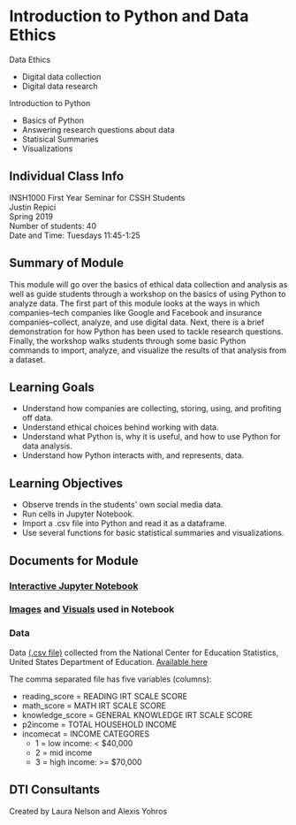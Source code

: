 # Introduction to Python and Data Ethics

Data Ethics
- Digital data collection
- Digital data research

Introduction to Python
- Basics of Python
- Answering research questions about data 
- Statisical Summaries
- Visualizations

## Individual Class Info
INSH1000 First Year Seminar for CSSH Students
<br>
Justin Repici
<br>
Spring 2019
<br>
Number of students: 40
<br>
Date and Time: Tuesdays 11:45-1:25
<br>

## Summary of Module
This module will go over the basics of ethical data collection and analysis as well as guide students through a workshop on the basics of using Python to analyze data. The first part of this module looks at the ways in which companies–tech companies like Google and Facebook and insurance companies–collect, analyze, and use digital data. Next, there is a brief demonstration for how Python has been used to tackle research questions. Finally, the workshop walks students through some basic Python commands to import, analyze, and visualize the results of that analysis from a dataset. 

## Learning Goals
- Understand how companies are collecting, storing, using, and profiting off data.
- Understand ethical choices behind working with data. 
- Understand what Python is, why it is useful, and how to use Python for data analysis.
- Understand how Python interacts with, and represents, data.

## Learning Objectives
- Observe trends in the students' own social media data.
- Run cells in Jupyter Notebook.
- Import a .csv file into Python and read it as a dataframe.
- Use several functions for basic statistical summaries and visualizations.

## Documents for Module

### [Interactive Jupyter Notebook](https://github.com/NULabNortheastern/digitalassignmentshowcase/blob/master/intro_python/first_year_seminar-spring2019-repici/intro_to_python.ipynb)

### [Images](https://github.com/NULabNortheastern/digitalassignmentshowcase/tree/master/intro_python/first_year_seminar-spring2019-repici/images) and [Visuals](https://github.com/NULabNortheastern/digitalassignmentshowcase/tree/master/intro_python/first_year_seminar-spring2019-repici/visuals) used in Notebook

### Data
Data [(.csv file)](https://github.com/NULabNortheastern/digitalassignmentshowcase/blob/master/intro_python/first_year_seminar-spring2019-repici/education_dataset.csv) collected from the National Center for Education Statistics, United States Department of Education. [Available here](http://nces.ed.gov/ecls/kindergarten.asp)

The comma separated file has five variables (columns):

- reading_score = READING IRT SCALE SCORE
- math_score = MATH IRT SCALE SCORE
- knowledge_score = GENERAL KNOWLEDGE IRT SCALE SCORE
- p2income = TOTAL HOUSEHOLD INCOME
- incomecat = INCOME CATEGORES
	- 1 = low income: < $40,000
	- 2 = mid income
	- 3 = high income: >= $70,000

## DTI Consultants
Created by Laura Nelson and Alexis Yohros
